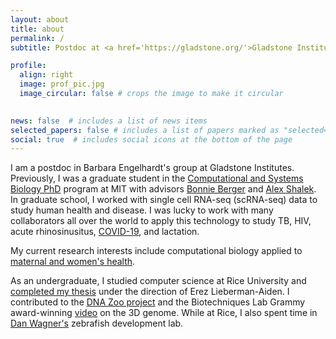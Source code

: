 ```yaml
---
layout: about
title: about
permalink: /
subtitle: Postdoc at <a href='https://gladstone.org/'>Gladstone Institutes</a> in Barbara Engelhardt's research group.

profile:
  align: right
  image: prof_pic.jpg
  image_circular: false # crops the image to make it circular
  

news: false  # includes a list of news items
selected_papers: false # includes a list of papers marked as "selected={true}"
social: true  # includes social icons at the bottom of the page
---
```


I am a postdoc in Barbara Engelhardt's group at Gladstone Institutes. Previously, I was a graduate student in the [Computational and Systems Biology PhD](csbphd.mit.edu) program at MIT with advisors [Bonnie Berger](https://people.csail.mit.edu/bab/) and [Alex Shalek](https://shaleklab.com/). In graduate school, I worked with single cell RNA-seq (scRNA-seq) data to study human health and disease. I was lucky to work with many collaborators all over the world to apply this technology to study TB, HIV, acute rhinosinusitus, [COVID-19](https://chemistry.mit.edu/chemistry-news/researchers-identify-cells-likely-targeted-by-covid-19-virus/), and lactation.

My current research interests include computational biology applied to [maternal and women's health](https://news.mit.edu/2021/sarah-nyquist-reproductive-health-0617). 

As an undergraduate, I studied computer science at Rice University and [completed my thesis](https://csprofiles.rice.edu/2016/04/28/snyquist/ ) under the direction of Erez Lieberman-Aiden. I contributed to the [DNA Zoo project](https://www.dnazoo.org/) and the Biotechniques Lab Grammy award-winning [video](https://www.youtube.com/watch?v=dES-ozV65u4 ) on the 3D genome. While at Rice, I also spent time in [Dan Wagner's](https://profiles.rice.edu/faculty/daniel-wagner) zebrafish development lab.
